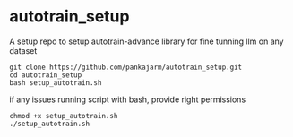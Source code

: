 # autotrain_setup
A setup repo to setup autotrain-advance library for fine tunning llm on any dataset

```
git clone https://github.com/pankajarm/autotrain_setup.git
cd autotrain_setup
bash setup_autotrain.sh
```

if any issues running script with bash, provide right permissions

```
chmod +x setup_autotrain.sh
./setup_autotrain.sh
```
